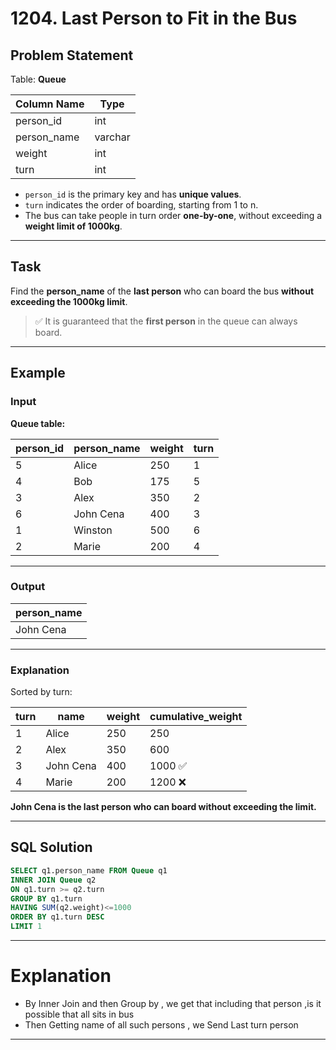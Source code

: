# 1204. Last Person to Fit in the Bus

## Problem Statement

Table: **Queue**

| Column Name | Type    |
|-------------|---------|
| person_id   | int     |
| person_name | varchar |
| weight      | int     |
| turn        | int     |

- `person_id` is the primary key and has **unique values**.
- `turn` indicates the order of boarding, starting from 1 to n.
- The bus can take people in turn order **one-by-one**, without exceeding a **weight limit of 1000kg**.

---

## Task

Find the **person_name** of the **last person** who can board the bus **without exceeding the 1000kg limit**.

> ✅ It is guaranteed that the **first person** in the queue can always board.

---

## Example

### Input

**Queue table:**

| person_id | person_name | weight | turn |
|-----------|-------------|--------|------|
| 5         | Alice       | 250    | 1    |
| 4         | Bob         | 175    | 5    |
| 3         | Alex        | 350    | 2    |
| 6         | John Cena   | 400    | 3    |
| 1         | Winston     | 500    | 6    |
| 2         | Marie       | 200    | 4    |

---

### Output

| person_name |
|-------------|
| John Cena   |

---

### Explanation

Sorted by turn:

| turn | name      | weight | cumulative_weight |
|------|-----------|--------|-------------------|
| 1    | Alice     | 250    | 250               |
| 2    | Alex      | 350    | 600               |
| 3    | John Cena | 400    | 1000 ✅            |
| 4    | Marie     | 200    | 1200 ❌            |

**John Cena is the last person who can board without exceeding the limit.**

---

## SQL Solution

```sql
SELECT q1.person_name FROM Queue q1
INNER JOIN Queue q2
ON q1.turn >= q2.turn
GROUP BY q1.turn
HAVING SUM(q2.weight)<=1000
ORDER BY q1.turn DESC
LIMIT 1
```

---
# Explanation

- By Inner Join and then Group by , we get that including that person ,is it possible that all sits in bus
- Then Getting name of all such persons , we Send Last turn person
---
